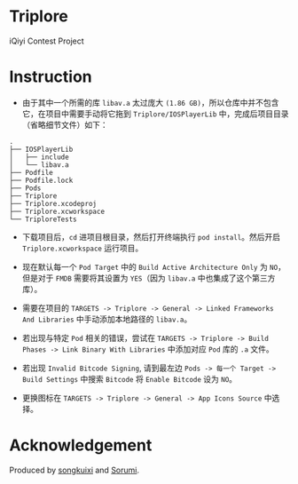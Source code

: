 # Triplore
iQiyi Contest Project

# Instruction
* 由于其中一个所需的库 `libav.a` 太过庞大 `(1.86 GB)`，所以仓库中并不包含它，在项目中需要手动将它拖到 `Triplore/IOSPlayerLib` 中，完成后项目目录（省略细节文件）如下：
    
```
.
├── IOSPlayerLib
│   ├── include
│   └── libav.a
├── Podfile
├── Podfile.lock
├── Pods
├── Triplore
├── Triplore.xcodeproj
├── Triplore.xcworkspace
└── TriploreTests
```  

* 下载项目后，`cd` 进项目根目录，然后打开终端执行 `pod install`。然后开启 `Triplore.xcworkspace` 运行项目。

* 现在默认每一个 `Pod Target` 中的 `Build Active Architecture Only` 为 `NO`，但是对于 `FMDB` 需要将其设置为 `YES`（因为 `libav.a` 中也集成了这个第三方库）。

* 需要在项目的 `TARGETS -> Triplore -> General -> Linked Frameworks And Libraries` 中手动添加本地路径的 `libav.a`。

* 若出现与特定 `Pod` 相关的错误，尝试在 `TARGETS -> Triplore -> Build Phases -> Link Binary With Libraries` 中添加对应 `Pod` 库的 `.a` 文件。

* 若出现 `Invalid Bitcode Signing`, 请到最左边 `Pods -> 每一个 Target -> Build Settings` 中搜索 `Bitcode` 将 `Enable Bitcode` 设为 `NO`。

* 更换图标在 `TARGETS -> Triplore -> General -> App Icons Source` 中选择。


# Acknowledgement

Produced by [songkuixi](https://github.com/songkuixi) and [Sorumi](https://github.com/Sorumi).


